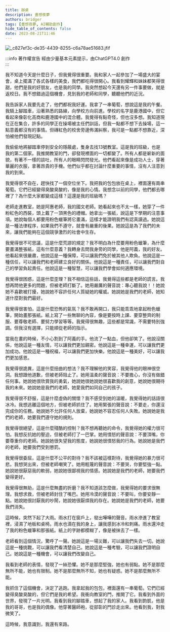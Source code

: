 ```yaml
---
title: 辦桌
description: 晝想夜夢
authors: bridger
tags: [晝想夜夢, AI輔助創作]
hide_table_of_contents: false
date: 2023-08-21T11:46
---
```


![_c827ef3c-de35-4439-8255-c6a78ae51683.jfif](https://e.brid.pw/i/2023/08/21/qulexb-2.webp)



<!-- truncate -->
:::info 著作權宣告
經由少量基本元素提示，由ChatGPT4.0 創作  
:::


我不知道今天是什麼日子，但我覺得很重要。我和家人一起參加了一場盛大的宴會，桌上擺滿了各式各樣的美食，我們都吃得很開心。我看到耀輝和妹妹都笑得很甜，他們是我的好朋友，也是我的同學。我突然想起今天還有另一件事要做，就是返校日。我不想錯過這個機會，見到我的老師和同學，聽聽他們的近況。

我告訴家人我要先走了，他們都祝我好運。我拿了一串葡萄，想說這是我的午餐。我騎上腳踏車，沿著熟悉的路線，向學校方向前進。學校的名字是鹿港國中，但它看起來像彰化高商和鹿港國中的混合體。我覺得有點奇怪，但也沒多想。我知道現在正在集合，許多的同學正在操場被主任們訓話，但我一點都不想下去操場，這一點意義都沒有的事情。但磚紅色的校舍旁邊佈滿糾察，我可是一點都不想靠近，深怕被他們發現記點。

我偷偷地將腳踏車停到安全的隱蔽處，隻身去找13號教室。這是我的班級，也是我的第二個家。我推開教室的門，卻發現裡面的一切都變了。所有人都是嶄新的面貌，有著不一樣的談吐，所有人的眼睛閃閃發光。他們看起來像是成功人士，穿著華麗的衣服，拿著昂貴的手機。他們似乎都在討論什麼重要的事情，沒有人注意到我的到來。

我覺得很不自在，趕快找了一個空位坐下。我把我的包包放在桌上，裡面還有兩串葡萄。它們已經變得臭酸臭酸的，像是我的心情。我想念以前的同學，他們都去哪裡了？為什麼大家都變成這樣？這還是我的班級嗎？

老師走進教室，她是阿惠老師，我的國文老師。她看起來也不太一樣，她穿了一件粉紅色的西裝，頭上戴了一頂黑色的禮帽。她拿出一張紙，說這是下學期的注意事項。她說每個人都要用粉色蠟筆將它畫滿，這樣才能證明我們有認真讀過。她說這是一種法律程序，如果我們不遵守，就會有嚴重的後果。她說這是為了我們的未來，讓我們能夠在這個競爭激烈的社會中生存。

我覺得很不可思議，這是什麼荒謬的規定？我不明白為什麼要用粉色蠟筆，為什麼要畫滿整張紙，這有什麼意義？我轉身去問我身旁的同學，他是阿義，我的好友。他看起來很嚴肅，他說這是一種保障，可以讓我們免於被其他人欺負。他說這是一種信任，可以讓我們和老師建立良好的關係。他說這是一種責任，可以讓我們對自己的學習負起責任。他說這是一種智慧，可以讓我們學會如何適應環境。

我覺得很困惑，這是什麼歪理？我不相信這些話，我覺得這些都是老師的謊言。我想再問他更多的問題，但被老師打斷了。她用嚴厲的聲音說：專心聽我說！！她說她不喜歡被打擾，她說她不容許任何人質疑她的權威。她說她是我們的老師，她知道什麼對我們最好。

我覺得很害怕，這是什麼恐怖的氣氛？我不敢再開口，我只能乖乖地拿起粉色蠟筆，開始畫那張紙。紙上寫了一些無聊的內容，像是要按時上課、要穿整齊的制服、要尊敬老師、要努力學習等等。我覺得很無趣，這些都是常識，不需要特別強調。但我沒有選擇，只能順從老師的指示。

當我在畫的時候，不小心割到了阿義的手。他流了一點血，但他卻笑了。他說沒關係，他說這是一種友情，可以讓我們更加親密。他說這是一種幸運，可以讓我們更加成功。他說這是一種祝福，可以讓我們更加快樂。他說這是一種美好，可以讓我們更加感恩。

我覺得很詭異，這是什麼扭曲的想法？我不理解他的笑容，我覺得他的眼神很空洞。我想跟他道歉，但被老師阻止了。她用溫柔的聲音說：不要擔心，你沒有做錯任何事。她說她很欣賞我的勇氣，她說她很她說她很喜歡我的創意，她說她很期待我的未來。她說她是我們的老師，她愛我們如同自己的孩子。

我覺得很不舒服，這是什麼虛偽的關懷？我不感受到她的溫暖，我覺得她的話語很冰冷。我想逃離這個地方，但被老師抓住了。她用緊張的聲音說：不要走，你還沒完成你的任務。她說她不允許任何人放棄，她說她不容忍任何人失敗。她說她是我們的老師，她要我們遵守她的規則。

我覺得很絕望，這是什麼殘酷的控制？我不想再聽她的命令，我覺得她的權力很可怕。我想反抗她的壓迫，但被老師打了一巴掌。她用憤怒的聲音說：不要頂嘴，你要尊重你的老師。她說她很失望我的態度，她說她很憤怒我的行為。她說她是我們的老師，她要我們受到懲罰。

我覺得很委屈，這是什麼不公平的對待？我不該被這樣對待，我覺得她的暴力很可悲。我想哭出來，但被老師嘲笑了。她用輕蔑的聲音說：不要哭，你要堅強一點。她說她很厭惡我的軟弱，她說她很鄙視我的情感。她說她是我們的老師，她要我們變得更好。

我覺得很無助，這是什麼無盡的折磨？我不知道該怎麼做，我覺得她的要求很無理。我想求救，但被老師封住了嘴巴。她用冷漠的聲音說：不要叫，你要安靜一點。她說她很討厭我的吵鬧，她說她很厭煩我的存在。她說她是我們的老師，她要我們消失。

這時候，突然下起了大雨。雨水打在窗戶上，發出嘩嘩的聲音。雨水滲進了教室裡，浸濕了地板和桌椅。雨水也滴在我的身上，讓我感到冰冷和刺痛。雨水還沖走了我的粉色蠟筆和那張紙。紙上的字跡都模糊了，像是被抹去了一樣。

老師看到這個情況，驚呼了一聲。她說這是一場災難，可以讓我們失去一切。她說這是一種挑戰，可以讓我們看清楚自己。她說這是一種考驗，可以讓我們證明自己。她說這是一種機會，可以讓我們改變自己。

我看到老師的表情，發現了一絲恐懼。她不是那麼堅強，她也有弱點。她不是那麼無所不能，她也有限制。她不是那麼無所不知，她也有疑惑。她不是那麼無所不能。

我抓住了這個機會，決定了逃跑。我拿起我的包包，裡面還有一串葡萄。它們已經變得臭酸臭酸的，但它們是我的希望。我衝向教室的門，推開了它。我看到外面的世界，發現了一片光明。我看到我的腳踏車，想起了我的家人。我看到韵凱，他是我的哥哥，也是我的偶像。他穿著醫師袍，從部彰的門診走出來。他看到我，對我微笑了。

這時候，我意識到，我還有來路。

